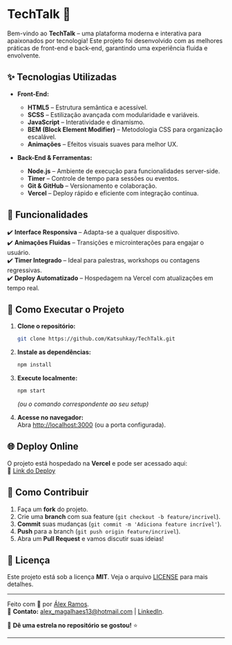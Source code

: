 # TechTalk 🚀  

Bem-vindo ao **TechTalk** – uma plataforma moderna e interativa para apaixonados por tecnologia! Este projeto foi desenvolvido com as melhores práticas de front-end e back-end, garantindo uma experiência fluida e envolvente.  

## ✨ Tecnologias Utilizadas  

- **Front-End:**  
  - **HTML5** – Estrutura semântica e acessível.  
  - **SCSS** – Estilização avançada com modularidade e variáveis.  
  - **JavaScript** – Interatividade e dinamismo.  
  - **BEM (Block Element Modifier)** – Metodologia CSS para organização escalável.  
  - **Animações** – Efeitos visuais suaves para melhor UX.  

- **Back-End & Ferramentas:**  
  - **Node.js** – Ambiente de execução para funcionalidades server-side.  
  - **Timer** – Controle de tempo para sessões ou eventos.  
  - **Git & GitHub** – Versionamento e colaboração.  
  - **Vercel** – Deploy rápido e eficiente com integração contínua.  

## 🎯 Funcionalidades  

✔️ **Interface Responsiva** – Adapta-se a qualquer dispositivo.  
✔️ **Animações Fluidas** – Transições e microinterações para engajar o usuário.  
✔️ **Timer Integrado** – Ideal para palestras, workshops ou contagens regressivas.  
✔️ **Deploy Automatizado** – Hospedagem na Vercel com atualizações em tempo real.  

## 🚀 Como Executar o Projeto  

1. **Clone o repositório:**  
   ```bash
   git clone https://github.com/Katsuhkay/TechTalk.git
   ```  

2. **Instale as dependências:**  
   ```bash
   npm install
   ```  

3. **Execute localmente:**  
   ```bash
   npm start
   ```  
   *(ou o comando correspondente ao seu setup)*  

4. **Acesse no navegador:**  
   Abra [http://localhost:3000](http://localhost:3000) (ou a porta configurada).  

## 🌐 Deploy Online  

O projeto está hospedado na **Vercel** e pode ser acessado aqui:  
🔗 [Link do Deploy](https://tech-talk-ruby.vercel.app/)
  

## 🤝 Como Contribuir  

1. Faça um **fork** do projeto.  
2. Crie uma **branch** com sua feature (`git checkout -b feature/incrivel`).  
3. **Commit** suas mudanças (`git commit -m 'Adiciona feature incrível'`).  
4. **Push** para a branch (`git push origin feature/incrivel`).  
5. Abra um **Pull Request** e vamos discutir suas ideias!  

## 📜 Licença  

Este projeto está sob a licença **MIT**. Veja o arquivo [LICENSE](https://github.com/Katsuhkay/TechTalk/blob/main/LICENSE) para mais detalhes.  

---  

Feito com 💙 por [Álex Ramos](https://github.com/Katsuhkay).  
📩 **Contato:** alex_magalhaes13@hotmail.com | [LinkedIn](https://www.linkedin.com/in/alex-ramos-lkn/).  

🌟 **Dê uma estrela no repositório se gostou!** ⭐️  

---  
